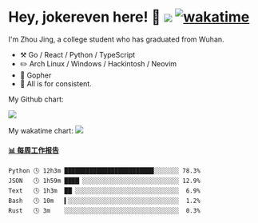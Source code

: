# Hey, jokereven here! 👋 ![](https://visitor-badge.laobi.icu/badge?page_id=jokereven.readme) [![wakatime](https://wakatime.com/badge/user/eada5769-12fd-41f7-af3d-65254494dce1.svg)](https://wakatime.com/@eada5769-12fd-41f7-af3d-65254494dce1)

I'm Zhou Jing, a college student who has graduated from Wuhan.
-   :hammer_and_pick: Go / React / Python / TypeScript
-   :pencil2: Arch Linux / Windows / Hackintosh / Neovim
-   :seedling: Gopher
-   :thought_balloon: All is for consistent.

My Github chart:

![](https://ghchart.rshah.org/JonnieWayy)

My wakatime chart:
![](https://wakatime.com/share/@jokereven/1679dc82-4bf9-4b63-9203-390d608503de.png)

<!-- waka-box start -->
#### <a href="https://gist.github.com/9f8118785e2d128d746db5f61b0e0a2a" target="_blank">📊 每周工作报告</a>
```text
Python 🕓 12h3m █████████████████████████░░░░░░░ 78.3%
JSON   🕓 1h59m ████▏░░░░░░░░░░░░░░░░░░░░░░░░░░░ 12.9%
Text   🕓 1h3m  ██▏░░░░░░░░░░░░░░░░░░░░░░░░░░░░░  6.9%
Bash   🕓 10m   ▍░░░░░░░░░░░░░░░░░░░░░░░░░░░░░░░  1.2%
Rust   🕓 3m    ░░░░░░░░░░░░░░░░░░░░░░░░░░░░░░░░  0.3%
```
<!-- Powered by https://github.com/journey-ad/waka-box-go . -->
<!-- waka-box end -->
